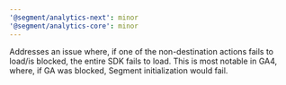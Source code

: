 ```yaml
---
'@segment/analytics-next': minor
'@segment/analytics-core': minor
---
```


Addresses an issue where, if one of the non-destination actions fails to load/is blocked, the entire SDK fails to load. This is most notable in GA4, where, if GA was blocked, Segment initialization would fail.